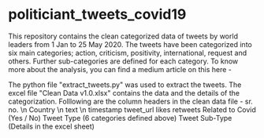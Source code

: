 # politiciant_tweets_covid19
This repository contains the clean categorized data of tweets by world leaders from 1 Jan to 25 May 2020. 
The tweets have been categorized into six main categories; action, criticism, positivity, international, request and others. Further sub-categories are defined for each category. 
To know more about the analysis, you can find a medium article on this here - 

The python file "extract_tweets.py" was used to extract the tweets. 
The excel file "Clean Data v1.0.xlsx" contains the data and the details of the categorization. 
Folllowing are the column headers in the clean data file - 
  sr. no.	\n
  Country	\n
  text	\n
  timestamp
  tweet_url
  likes
  retweets
  Related to Covid (Yes / No)
  Tweet Type (6 categories defined above)
  Tweet Sub-Type (Details in the excel sheet)
